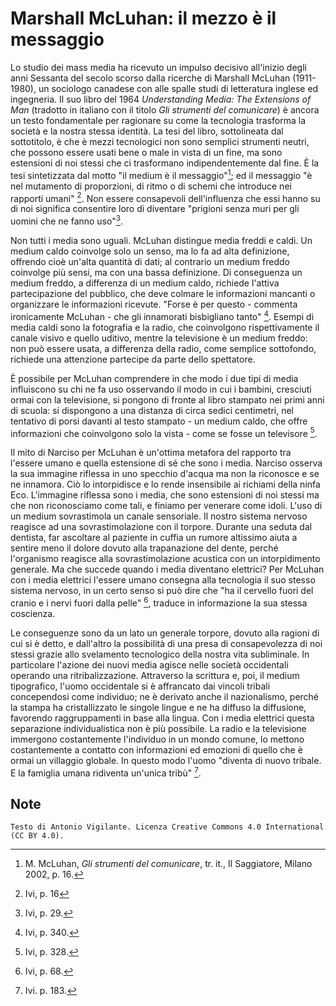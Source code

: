 # Marshall McLuhan: il mezzo è il messaggio

Lo studio dei mass media ha ricevuto un impulso decisivo all'inizio degli anni Sessanta del secolo scorso dalla ricerche di Marshall McLuhan (1911-1980), un sociologo canadese con alle spalle studi di letteratura inglese ed ingegneria. Il suo libro del 1964 *Understanding Media: The Extensions of Man* (tradotto in italiano con il titolo *Gli strumenti del comunicare*) è ancora un testo fondamentale per ragionare su come la tecnologia trasforma la società e la nostra stessa identità. La tesi del libro, sottolineata dal sottotitolo, è che è mezzi tecnologici non sono semplici strumenti neutri, che possono essere usati bene o male in vista di un fine, ma sono estensioni di noi stessi che ci trasformano indipendentemente dal fine. È la tesi sintetizzata dal motto "il medium è il messaggio"[^1]; ed il messaggio "è nel mutamento di proporzioni, di ritmo o di schemi che introduce nei rapporti umani" [^2]. Non essere consapevoli dell'influenza che essi hanno su di noi significa consentire loro di diventare "prigioni senza muri per gli uomini che ne fanno uso"[^3].

Non tutti i media sono uguali. McLuhan distingue media freddi e caldi. Un medium caldo coinvolge solo un senso, ma lo fa ad alta definizione, offrendo cioè un'alta quantità di dati; al contrario un medium freddo coinvolge più sensi, ma con una bassa definizione. Di conseguenza un medium freddo, a differenza di un medium caldo, richiede l'attiva partecipazione del pubblico, che deve colmare le informazioni mancanti o organizzare le informazioni ricevute. "Forse è per questo - commenta ironicamente McLuhan - che gli innamorati bisbigliano tanto" [^4]. Esempi di media caldi sono la fotografia e la radio, che coinvolgono rispettivamente il canale visivo e quello uditivo, mentre la televisione è un medium freddo: non può essere usata, a differenza della radio, come semplice sottofondo, richiede una attenzione partecipe da parte dello spettatore.

È possibile per McLuhan comprendere in che modo i due tipi di media influiscono su chi ne fa uso osservando il modo in cui i bambini, cresciuti ormai con la televisione, si pongono di fronte al libro stampato nei primi anni di scuola: si dispongono a una distanza di circa sedici centimetri, nel tentativo di porsi davanti al testo stampato - un medium caldo, che offre informazioni che coinvolgono solo la vista - come se fosse un televisore [^5].

Il mito di Narciso per McLuhan è un'ottima metafora del rapporto tra l'essere umano e quella estensione di sé che sono i media. Narciso osserva la sua immagine riflessa in uno specchio d'acqua ma non la riconosce e se ne innamora. Ciò lo intorpidisce e lo rende insensibile ai richiami della ninfa Eco. L'immagine riflessa sono i media, che sono estensioni di noi stessi ma che non riconosciamo come tali, e finiamo per venerare come idoli. L'uso di un medium sovrastimola un canale sensoriale. Il nostro sistema nervoso reagisce ad una sovrastimolazione con il torpore. Durante una seduta dal dentista, far ascoltare al paziente in cuffia un rumore altissimo aiuta a sentire meno il dolore dovuto alla trapanazione del dente, perché l'organismo reagisce alla sovrastimolazione acustica con un intorpidimento generale. Ma che succede quando i media diventano elettrici? Per McLuhan con i media elettrici l'essere umano consegna alla tecnologia il suo stesso sistema nervoso, in un certo senso si può dire che "ha il cervello fuori del cranio e i nervi fuori dalla pelle" [^6], traduce in informazione la sua stessa coscienza.

Le conseguenze sono da un lato un generale torpore, dovuto alla ragioni di cui si è detto, e dall'altro la possibilità di una presa di consapevolezza di noi stessi grazie allo svelamento tecnologico della nostra vita subliminale. In particolare l'azione dei nuovi media agisce nelle società occidentali operando una ritribalizzazione. Attraverso la scrittura e, poi, il medium tipografico, l'uomo occidentale si è affrancato dai vincoli tribali concependosi come individuo; ne è derivato anche il nazionalismo, perché la stampa ha cristallizzato le singole lingue e ne ha diffuso la diffusione, favorendo raggruppamenti in base alla lingua. Con i media elettrici questa separazione individualistica non è più possibile. La radio e la televisione immergono costantemente l'individuo in un mondo comune, lo mettono costantemente a contatto con informazioni ed emozioni di quello che è ormai un villaggio globale. In questo modo l'uomo "diventa di nuovo tribale. E la famiglia umana ridiventa un'unica tribù" [^7].

## Note 

[^1]: M. McLuhan, *Gli strumenti del comunicare*, tr. it., Il Saggiatore, Milano 2002, p. 16.
[^2]: Ivi, p. 16 
[^3]: Ivi, p. 29. 
[^4]: Ivi, p. 340. 
[^5]: Ivi, p. 328. 
[^6]: Ivi, p. 68. 
[^7]: Ivi. p. 183.



```Testo di Antonio Vigilante. Licenza Creative Commons 4.0 International (CC BY 4.0).
Testo di Antonio Vigilante. Licenza Creative Commons 4.0 International (CC BY 4.0).
```
